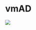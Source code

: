 # vmAD
<a href="https://portal.azure.com/#create/Microsoft.Template/uri/https%3A%2F%2Fraw.githubusercontent.com%2FQuentinVarloteaux%2FvmAD%2Fdev%2Fmain.json" target="_blank">
<img src="https://aka.ms/deploytoazurebutton"/>
</a>


